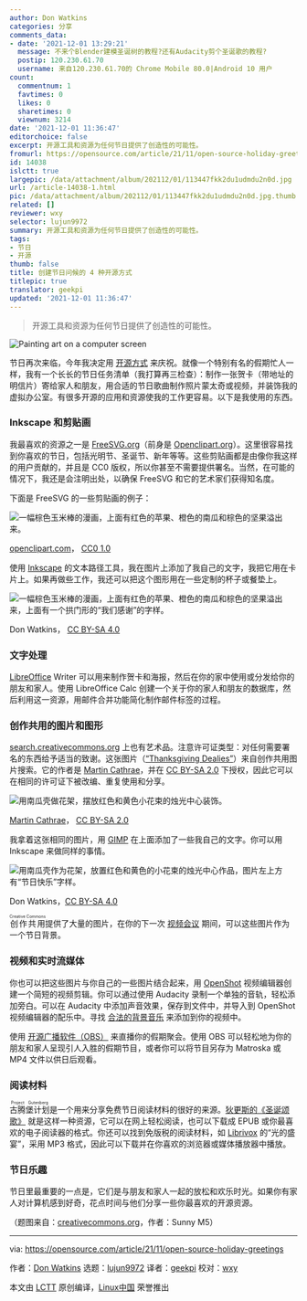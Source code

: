 ```yaml
---
author: Don Watkins
categories: 分享
comments_data:
- date: '2021-12-01 13:29:21'
  message: 不来个Blender建模圣诞树的教程?还有Audacity剪个圣诞歌的教程?
  postip: 120.230.61.70
  username: 来自120.230.61.70的 Chrome Mobile 80.0|Android 10 用户
count:
  commentnum: 1
  favtimes: 0
  likes: 0
  sharetimes: 0
  viewnum: 3214
date: '2021-12-01 11:36:47'
editorchoice: false
excerpt: 开源工具和资源为任何节日提供了创造性的可能性。
fromurl: https://opensource.com/article/21/11/open-source-holiday-greetings
id: 14038
islctt: true
largepic: /data/attachment/album/202112/01/113447fkk2du1udmdu2n0d.jpg
url: /article-14038-1.html
pic: /data/attachment/album/202112/01/113447fkk2du1udmdu2n0d.jpg.thumb.jpg
related: []
reviewer: wxy
selector: lujun9972
summary: 开源工具和资源为任何节日提供了创造性的可能性。
tags:
- 节日
- 开源
thumb: false
title: 创建节日问候的 4 种开源方式
titlepic: true
translator: geekpi
updated: '2021-12-01 11:36:47'
---
```



> 
> 开源工具和资源为任何节日提供了创造性的可能性。
> 
> 
> 


![](/data/attachment/album/202112/01/113447fkk2du1udmdu2n0d.jpg "Painting art on a computer screen")


节日再次来临，今年我决定用 [开源方式](https://opensource.com/open-source-way) 来庆祝。就像一个特别有名的假期忙人一样，我有一个长长的节日任务清单（我打算再三检查）：制作一张贺卡（带地址的明信片）寄给家人和朋友，用合适的节日歌曲制作照片蒙太奇或视频，并装饰我的虚拟办公室。有很多开源的应用和资源使我的工作更容易。以下是我使用的东西。


### Inkscape 和剪贴画


我最喜欢的资源之一是 [FreeSVG.org](http://freesvg.org)（前身是 [Openclipart.org](http://Openclipart.org)）。这里很容易找到你喜欢的节日，包括光明节、圣诞节、新年等等。这些剪贴画都是由像你我这样的用户贡献的，并且是 CC0 版权，所以你甚至不需要提供署名。当然，在可能的情况下，我还是会注明出处，以确保 FreeSVG 和它的艺术家们获得知名度。


下面是 FreeSVG 的一些剪贴画的例子：


![一幅棕色玉米棒的漫画，上面有红色的苹果、橙色的南瓜和棕色的坚果溢出来。](/data/attachment/album/202112/01/113649kx2ghzw1h1q33hov.png "cornucopia")


[openclipart.com](http://openclipart.com)， [CC0 1.0](https://creativecommons.org/publicdomain/zero/1.0/)


使用 [Inkscape](https://opensource.com/article/18/1/inkscape-absolute-beginners) 的文本路径工具，我在图片上添加了我自己的文字，我把它用在卡片上。如果再做些工作，我还可以把这个图形用在一些定制的杯子或餐垫上。


![一幅棕色玉米棒的漫画，上面有红色的苹果、橙色的南瓜和棕色的坚果溢出来，上面有一个拱门形的“我们感谢”的字样。](/data/attachment/album/202112/01/113650npexe5qt80xtyq08.png "We Give Thanks")


Don Watkins， [CC BY-SA 4.0](https://creativecommons.org/licenses/by-sa/4.0/)


### 文字处理


[LibreOffice](https://opensource.com/article/21/9/libreoffice-tips) Writer 可以用来制作贺卡和海报，然后在你的家中使用或分发给你的朋友和家人。使用 LibreOffice Calc 创建一个关于你的家人和朋友的数据库，然后利用这一资源，用邮件合并功能简化制作邮件标签的过程。


### 创作共用的图片和图形


[search.creativecommons.org](https://search.creativecommons.org/) 上也有艺术品。注意许可证类型：对任何需要署名的东西给予适当的致谢。这张图片（[“Thanksgiving Dealies”](https://www.flickr.com/photos/34067077@N00/4014605524)）来自创作共用图片搜索。它的作者是 [Martin Cathrae](https://www.flickr.com/photos/34067077@N00)，并在 [CC BY-SA 2.0](https://creativecommons.org/licenses/by-sa/2.0/?ref=ccsearch&atype=rich) 下授权，因此它可以在相同的许可证下被改编、重复使用和分享。


![用南瓜壳做花架，摆放红色和黄色小花束的烛光中心装饰。](/data/attachment/album/202112/01/113650tayos9syxpvsta94.png "Holiday table")


[Martin Cathrae](https://www.flickr.com/photos/34067077@N00)， [CC BY-SA 2.0](https://creativecommons.org/licenses/by-sa/2.0/?ref=ccsearch&atype=rich)


我拿着这张相同的图片，用 [GIMP](https://opensource.com/content/cheat-sheet-gimp) 在上面添加了一些我自己的文字。你可以用 Inkscape 来做同样的事情。


![用南瓜壳作为花架，放置红色和黄色的小花束的烛光中心作品，图片左上方有“节日快乐”字样。](/data/attachment/album/202112/01/113651nlclfz482twcw1tf.png "Happy Holidays")


Don Watkins，[CC BY-SA 4.0](https://creativecommons.org/licenses/by/4.0/)


<ruby> 创作共用 <rt>  Creative Commons </rt></ruby>提供了大量的图片，在你的下一次 [视频会议](https://opensource.com/article/20/5/open-source-video-conferencing) 期间，可以这些图片作为一个节日背景。


### 视频和实时流媒体


你也可以把这些图片与你自己的一些图片结合起来，用 [OpenShot](https://opensource.com/article/17/5/using-openshot-video-editor) 视频编辑器创建一个简短的视频剪辑。你可以通过使用 Audacity 录制一个单独的音轨，轻松添加旁白。可以在 Audacity 中添加声音效果，保存到文件中，并导入到 OpenShot 视频编辑器的配乐中。寻找 [合法的背景音乐](https://opensource.com/article/20/1/what-creative-commons) 来添加到你的视频中。


使用 [开源广播软件（OBS）](https://opensource.com/article/21/4/obs-youtube) 来直播你的假期聚会。使用 OBS 可以轻松地为你的朋友和家人呈现引人入胜的假期节目，或者你可以将节目另存为 Matroska 或 MP4 文件以供日后观看。


### 阅读材料


<ruby> 古腾堡计划 <rt>  Project Gutenberg </rt></ruby>是一个用来分享免费节日阅读材料的很好的来源。[狄更斯的《圣诞颂歌》](https://www.gutenberg.org/ebooks/19337) 就是这样一种资源，它可以在网上轻松阅读，也可以下载成 EPUB 或你最喜欢的电子阅读器的格式。你还可以找到免版税的阅读材料，如 [Librivox](https://librivox.org/the-feast-of-lights-by-emma-lazarus/) 的“光的盛宴”，采用 MP3 格式，因此可以下载并在你喜欢的浏览器或媒体播放器中播放。


### 节日乐趣


节日里最重要的一点是，它们是与朋友和家人一起的放松和欢乐时光。如果你有家人对计算机感到好奇，花点时间与他们分享一些你最喜欢的开源资源。


（题图来自：[creativecommons.org](https://search.creativecommons.org/photos/388c71f3-0419-4e4b-a6a7-2db7e1a8bbc8)，作者：Sunny M5）




---


via: <https://opensource.com/article/21/11/open-source-holiday-greetings>


作者：[Don Watkins](https://opensource.com/users/don-watkins) 选题：[lujun9972](https://github.com/lujun9972) 译者：[geekpi](https://github.com/geekpi) 校对：[wxy](https://github.com/wxy)


本文由 [LCTT](https://github.com/LCTT/TranslateProject) 原创编译，[Linux中国](https://linux.cn/) 荣誉推出
